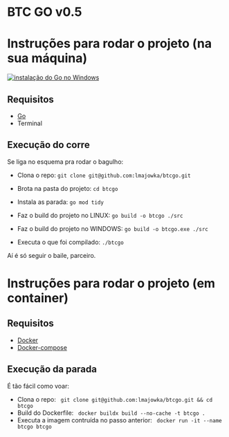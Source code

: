 # BTC GO v0.5

# Instruções para rodar o projeto (na sua máquina)

[![instalação do Go no Windows](https://img.youtube.com/vi/679Zc7ZQLtI/0.jpg)](https://www.youtube.com/watch?v=679Zc7ZQLtI)

## Requisitos
  -  [Go][install-go]
  -  Terminal

## Execução do corre
Se liga no esquema pra rodar o bagulho:

 * Clona o repo:
  ``` git clone git@github.com:lmajowka/btcgo.git ```
 * Brota na pasta do projeto:
  ``` cd btcgo ```
 * Instala as parada:
 ``` go mod tidy ```
 * Faz o build do projeto no LINUX:
 ``` go build -o btcgo ./src ``` 

  * Faz o build do projeto no WINDOWS:
 ``` go build -o btcgo.exe ./src ``` 
 * Executa o que foi compilado:
 ``` ./btcgo ```

Aí é só seguir o baile, parceiro.

# Instruções para rodar o projeto (em container)

## Requisitos
  -  [Docker][install-docker]
  -  [Docker-compose][install-docker-compose]

## Execução da parada
É tão fácil como voar:

 * Clona o repo:
  ``` git clone git@github.com:lmajowka/btcgo.git && cd btcgo```
 * Build do Dockerfile:
   ``` docker buildx build --no-cache -t btcgo .```
 * Executa a imagem contruída no passo anterior:
   ``` docker run -it --name btcgo btcgo```



[install-go]: https://go.dev/doc/install
[install-docker]: https://www.docker.com/get-started/
[install-docker-compose]: https://docs.docker.com/compose/install/